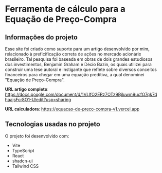 # Ferramenta de cálculo para a Equação de Preço-Compra

## Informações do projeto

Esse site foi criado como suporte para um artigo desenvolvido por mim, relacionado à preficificação correta de ações no mercado acionário brasileiro. Tal pesquisa foi baseada em obras de dois grandes estudiosos dos investimentos, Benjamin Graham e Décio Bazin, os quais utilizei para construir uma tese autoral e instigante que reflete sobre diversos conceitos financeiros para chegar em uma equação preditiva, a qual denominei "Equação de Preço-Compra".

**URL artigo completo**: https://docs.google.com/document/d/1VLlfO2ERz7OTz9Bjluwm9ucfO7qk7dhaajsFcr8O1-U/edit?usp=sharing

**URL calculadora**: https://equacao-de-preco-compra-v1.vercel.app


## Tecnologias usadas no projeto

O projeto foi desenvolvido com:

- Vite
- TypeScript
- React
- shadcn-ui
- Tailwind CSS
